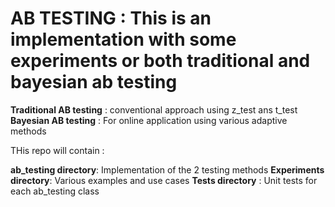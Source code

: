 # AB TESTING  : This is an implementation with some experiments or both traditional and bayesian ab testing

**Traditional AB testing** : conventional approach using z_test ans t_test
**Bayesian AB testing** : For online application using various adaptive methods

THis repo will contain :

**ab_testing directory**: Implementation of the 2 testing methods
**Experiments directory**: Various examples and use cases
**Tests directory** : Unit tests for each ab_testing class